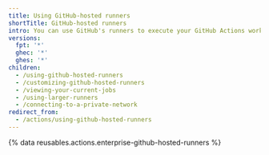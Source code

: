```yaml
---
title: Using GitHub-hosted runners
shortTitle: GitHub-hosted runners
intro: You can use GitHub's runners to execute your GitHub Actions workflows.
versions:
  fpt: '*'
  ghec: '*'
  ghes: '*'
children:
  - /using-github-hosted-runners
  - /customizing-github-hosted-runners
  - /viewing-your-current-jobs
  - /using-larger-runners
  - /connecting-to-a-private-network
redirect_from:
  - /actions/using-github-hosted-runners
---
```


{% data reusables.actions.enterprise-github-hosted-runners %}
